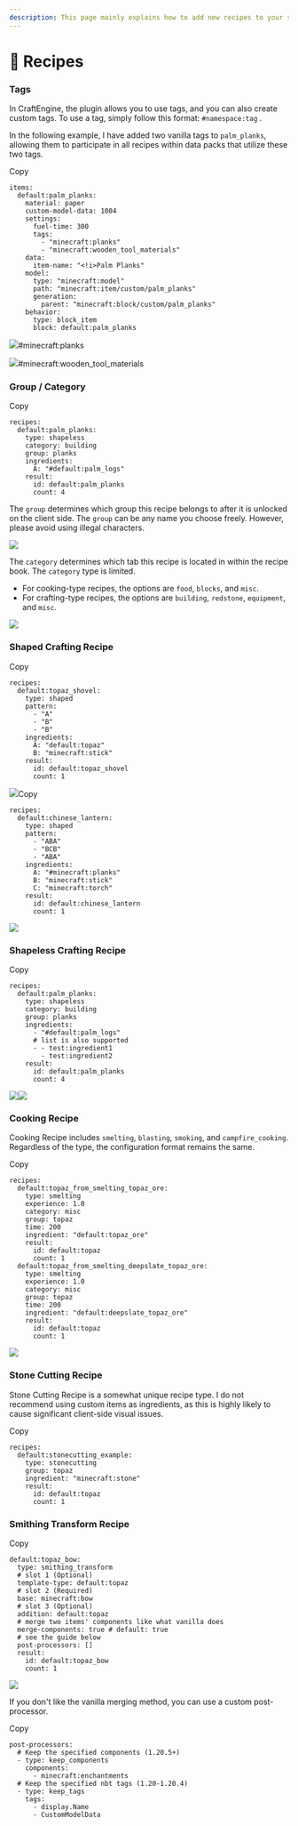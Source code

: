 ```yaml
---
description: This page mainly explains how to add new recipes to your server.
---
```


# 📖 Recipes

### Tags <a href="#tags" id="tags"></a>

In CraftEngine, the plugin allows you to use tags, and you can also create custom tags. To use a tag, simply follow this format: `#namespace:tag` .

In the following example, I have added two vanilla tags to `palm_planks`, allowing them to participate in all recipes within data packs that utilize these two tags.

Copy

```
items:
  default:palm_planks:
    material: paper
    custom-model-data: 1004
    settings:
      fuel-time: 300
      tags:
        - "minecraft:planks"
        - "minecraft:wooden_tool_materials"
    data:
      item-name: "<!i>Palm Planks"
    model:
      type: "minecraft:model"
      path: "minecraft:item/custom/palm_planks"
      generation:
        parent: "minecraft:block/custom/palm_planks"
    behavior:
      type: block_item
      block: default:palm_planks
```

![](https://mo-mi.gitbook.io/~gitbook/image?url=https%3A%2F%2Fcontent.gitbook.com%2Fcontent%2FOgvQ1fEJPROp7131PPlK%2Fblobs%2FUohuvWjBBMBvvYIt8rG0%2Fimage.png\&width=768\&dpr=4\&quality=100\&sign=18f87368\&sv=2)#minecraft:planks

![](https://mo-mi.gitbook.io/~gitbook/image?url=https%3A%2F%2Fcontent.gitbook.com%2Fcontent%2FOgvQ1fEJPROp7131PPlK%2Fblobs%2Ff6mY7xsQNvHMDOn3vf1C%2Fimage.png\&width=768\&dpr=4\&quality=100\&sign=7db12ddc\&sv=2)#minecraft:wooden\_tool\_materials

### Group / Category <a href="#group-category" id="group-category"></a>

Copy

```
recipes:
  default:palm_planks:
    type: shapeless
    category: building
    group: planks
    ingredients:
      A: "#default:palm_logs"
    result:
      id: default:palm_planks
      count: 4
```

The `group` determines which group this recipe belongs to after it is unlocked on the client side. The `group` can be any name you choose freely. However, please avoid using illegal characters.

![](https://mo-mi.gitbook.io/~gitbook/image?url=https%3A%2F%2Fcontent.gitbook.com%2Fcontent%2FOgvQ1fEJPROp7131PPlK%2Fblobs%2FSoRMQK6BhH7By5iaVOcF%2Fimage.png\&width=768\&dpr=4\&quality=100\&sign=38c99bf0\&sv=2)

The `category` determines which tab this recipe is located in within the recipe book. The `category` type is limited.

* For cooking-type recipes, the options are `food`, `blocks`, and `misc`.
* For crafting-type recipes, the options are `building`, `redstone`, `equipment`, and `misc`.

![](https://mo-mi.gitbook.io/~gitbook/image?url=https%3A%2F%2Fcontent.gitbook.com%2Fcontent%2FOgvQ1fEJPROp7131PPlK%2Fblobs%2FMvzwXvGqBXFtC5RXTIXg%2Fimage.png\&width=768\&dpr=4\&quality=100\&sign=637cf10e\&sv=2)

### Shaped Crafting Recipe <a href="#shaped-crafting-recipe" id="shaped-crafting-recipe"></a>

Copy

```
recipes:
  default:topaz_shovel:
    type: shaped
    pattern:
      - "A"
      - "B"
      - "B"
    ingredients:
      A: "default:topaz"
      B: "minecraft:stick"
    result:
      id: default:topaz_shovel
      count: 1
```

![](https://mo-mi.gitbook.io/~gitbook/image?url=https%3A%2F%2Fcontent.gitbook.com%2Fcontent%2FOgvQ1fEJPROp7131PPlK%2Fblobs%2FGr062ZfKJry53tqR4lLB%2Fimage.png\&width=768\&dpr=4\&quality=100\&sign=4aa78640\&sv=2)Copy

```
recipes:
  default:chinese_lantern:
    type: shaped
    pattern:
      - "ABA"
      - "BCB"
      - "ABA"
    ingredients:
      A: "#minecraft:planks"
      B: "minecraft:stick"
      C: "minecraft:torch"
    result:
      id: default:chinese_lantern
      count: 1
```

![](https://mo-mi.gitbook.io/~gitbook/image?url=https%3A%2F%2Fcontent.gitbook.com%2Fcontent%2FOgvQ1fEJPROp7131PPlK%2Fblobs%2FuOlikOvTLLzJZZxki5Cl%2Fimage.png\&width=768\&dpr=4\&quality=100\&sign=671f42c3\&sv=2)

### Shapeless Crafting Recipe <a href="#shapeless-crafting-recipe" id="shapeless-crafting-recipe"></a>

Copy

```
recipes:
  default:palm_planks:
    type: shapeless
    category: building
    group: planks
    ingredients:
      - "#default:palm_logs"
      # list is also supported
      - - test:ingredient1
        - test:ingredient2
    result:
      id: default:palm_planks
      count: 4
```

![](https://mo-mi.gitbook.io/~gitbook/image?url=https%3A%2F%2Fcontent.gitbook.com%2Fcontent%2FOgvQ1fEJPROp7131PPlK%2Fblobs%2FQajicG9iHchp728pMRmm%2Fimage.png\&width=768\&dpr=4\&quality=100\&sign=e198fba\&sv=2)![](https://mo-mi.gitbook.io/~gitbook/image?url=https%3A%2F%2Fcontent.gitbook.com%2Fcontent%2FOgvQ1fEJPROp7131PPlK%2Fblobs%2FyfUiEjTjVRjO7AG5dQID%2Fimage.png\&width=768\&dpr=4\&quality=100\&sign=e99a4805\&sv=2)

### Cooking Recipe <a href="#cooking-recipe" id="cooking-recipe"></a>

Cooking Recipe includes `smelting`, `blasting`, `smoking`, and `campfire_cooking`. Regardless of the type, the configuration format remains the same.

Copy

```
recipes:
  default:topaz_from_smelting_topaz_ore:
    type: smelting
    experience: 1.0
    category: misc
    group: topaz
    time: 200
    ingredient: "default:topaz_ore"
    result:
      id: default:topaz
      count: 1
  default:topaz_from_smelting_deepslate_topaz_ore:
    type: smelting
    experience: 1.0
    category: misc
    group: topaz
    time: 200
    ingredient: "default:deepslate_topaz_ore"
    result:
      id: default:topaz
      count: 1
```

![](https://mo-mi.gitbook.io/~gitbook/image?url=https%3A%2F%2Fcontent.gitbook.com%2Fcontent%2FOgvQ1fEJPROp7131PPlK%2Fblobs%2FSJHB7w9gPm0UDldpjwwM%2Fimage.png\&width=768\&dpr=4\&quality=100\&sign=47bddd6\&sv=2)

### Stone Cutting Recipe <a href="#stone-cutting-recipe" id="stone-cutting-recipe"></a>

Stone Cutting Recipe is a somewhat unique recipe type. I do not recommend using custom items as ingredients, as this is highly likely to cause significant client-side visual issues.

Copy

```
recipes:
  default:stonecutting_example:
    type: stonecutting
    group: topaz
    ingredient: "minecraft:stone"
    result:
      id: default:topaz
      count: 1
```

### Smithing Transform Recipe <a href="#smithing-transform-recipe" id="smithing-transform-recipe"></a>

Copy

```
default:topaz_bow:
  type: smithing_transform
  # slot 1 (Optional)
  template-type: default:topaz
  # slot 2 (Required)
  base: minecraft:bow
  # slot 3 (Optional)
  addition: default:topaz
  # merge two items' components like what vanilla does
  merge-components: true # default: true
  # see the guide below
  post-processors: []
  result:
    id: default:topaz_bow
    count: 1
```

![](https://mo-mi.gitbook.io/~gitbook/image?url=https%3A%2F%2F1836335287-files.gitbook.io%2F%7E%2Ffiles%2Fv0%2Fb%2Fgitbook-x-prod.appspot.com%2Fo%2Fspaces%252FOgvQ1fEJPROp7131PPlK%252Fuploads%252FEvTD2AqtbFndtXO4icWX%252Fimage.png%3Falt%3Dmedia%26token%3D1f4a412f-0ccb-465d-adde-e257c2a7a73e\&width=768\&dpr=4\&quality=100\&sign=66e098ea\&sv=2)

If you don't like the vanilla merging method, you can use a custom post-processor.

Copy

```
post-processors:
  # Keep the specified components (1.20.5+)
  - type: keep_components
    components:
      - minecraft:enchantments
  # Keep the specified nbt tags (1.20-1.20.4)
  - type: keep_tags
    tags:
      - display.Name
      - CustomModelData
```
